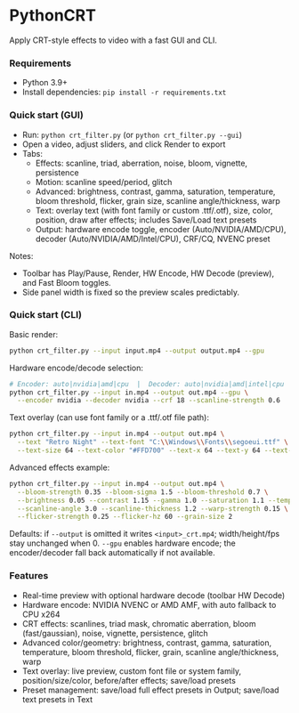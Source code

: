 # PythonCRT
Apply CRT-style effects to video with a fast GUI and CLI.

### Requirements

- Python 3.9+
- Install dependencies: `pip install -r requirements.txt`

### Quick start (GUI)

- Run: `python crt_filter.py` (or `python crt_filter.py --gui`)
- Open a video, adjust sliders, and click Render to export
- Tabs:
  - Effects: scanline, triad, aberration, noise, bloom, vignette, persistence
  - Motion: scanline speed/period, glitch
  - Advanced: brightness, contrast, gamma, saturation, temperature, bloom threshold, flicker, grain size, scanline angle/thickness, warp
  - Text: overlay text (with font family or custom .ttf/.otf), size, color, position, draw after effects; includes Save/Load text presets
  - Output: hardware encode toggle, encoder (Auto/NVIDIA/AMD/CPU), decoder (Auto/NVIDIA/AMD/Intel/CPU), CRF/CQ, NVENC preset

Notes:
- Toolbar has Play/Pause, Render, HW Encode, HW Decode (preview), and Fast Bloom toggles.
- Side panel width is fixed so the preview scales predictably.

### Quick start (CLI)

Basic render:
```bash
python crt_filter.py --input input.mp4 --output output.mp4 --gpu
```

Hardware encode/decode selection:
```bash
# Encoder: auto|nvidia|amd|cpu  |  Decoder: auto|nvidia|amd|intel|cpu
python crt_filter.py --input in.mp4 --output out.mp4 --gpu \
  --encoder nvidia --decoder nvidia --crf 18 --scanline-strength 0.6
```

Text overlay (can use font family or a .ttf/.otf file path):
```bash
python crt_filter.py --input in.mp4 --output out.mp4 \
  --text "Retro Night" --text-font "C:\\Windows\\Fonts\\segoeui.ttf" \
  --text-size 64 --text-color "#FFD700" --text-x 64 --text-y 64 --text-after
```

Advanced effects example:
```bash
python crt_filter.py --input in.mp4 --output out.mp4 \
  --bloom-strength 0.35 --bloom-sigma 1.5 --bloom-threshold 0.7 \
  --brightness 0.05 --contrast 1.15 --gamma 1.0 --saturation 1.1 --temperature 0.1 \
  --scanline-angle 3.0 --scanline-thickness 1.2 --warp-strength 0.15 \
  --flicker-strength 0.25 --flicker-hz 60 --grain-size 2
```

Defaults: if `--output` is omitted it writes `<input>_crt.mp4`; width/height/fps stay unchanged when 0. `--gpu` enables hardware encode; the encoder/decoder fall back automatically if not available.

### Features
- Real-time preview with optional hardware decode (toolbar HW Decode)
- Hardware encode: NVIDIA NVENC or AMD AMF, with auto fallback to CPU x264
- CRT effects: scanlines, triad mask, chromatic aberration, bloom (fast/gaussian), noise, vignette, persistence, glitch
- Advanced color/geometry: brightness, contrast, gamma, saturation, temperature, bloom threshold, flicker, grain, scanline angle/thickness, warp
- Text overlay: live preview, custom font file or system family, position/size/color, before/after effects; save/load presets
- Preset management: save/load full effect presets in Output; save/load text presets in Text



